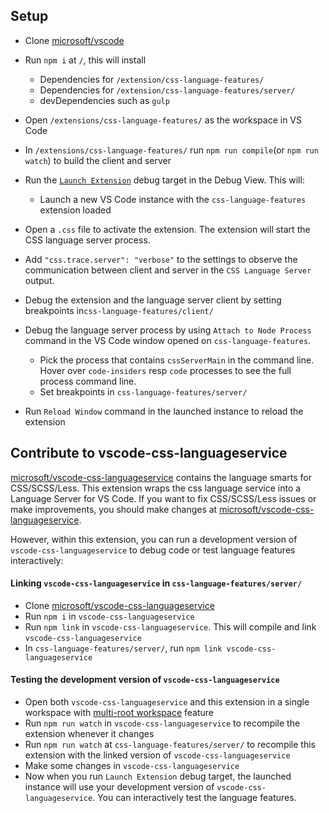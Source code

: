 ## Setup

- Clone [microsoft/vscode](https://github.com/microsoft/vscode)
- Run `npm i` at `/`, this will install
  - Dependencies for `/extension/css-language-features/`
  - Dependencies for `/extension/css-language-features/server/`
  - devDependencies such as `gulp`

- Open `/extensions/css-language-features/` as the workspace in VS Code
- In `/extensions/css-language-features/` run `npm run compile`(or `npm run watch`) to build the client and server
- Run the [`Launch Extension`](https://github.com/microsoft/vscode/blob/master/extensions/css-language-features/.vscode/launch.json) debug target in the Debug View. This will:
  - Launch a new VS Code instance with the `css-language-features` extension loaded
- Open a `.css` file to activate the extension. The extension will start the CSS language server process.
- Add `"css.trace.server": "verbose"` to the settings to observe the communication between client and server in the `CSS Language Server` output.
- Debug the extension and the language server client by setting breakpoints in`css-language-features/client/`
- Debug the language server process by using `Attach to Node Process` command in the VS Code window opened on `css-language-features`.
  - Pick the process that contains `cssServerMain` in the command line. Hover over `code-insiders` resp `code` processes to see the full process command line.
  - Set breakpoints in `css-language-features/server/`
- Run `Reload Window` command in the launched instance to reload the extension

## Contribute to vscode-css-languageservice

[microsoft/vscode-css-languageservice](https://github.com/microsoft/vscode-css-languageservice) contains the language smarts for CSS/SCSS/Less.
This extension wraps the css language service into a Language Server for VS Code.
If you want to fix CSS/SCSS/Less issues or make improvements, you should make changes at [microsoft/vscode-css-languageservice](https://github.com/microsoft/vscode-css-languageservice).

However, within this extension, you can run a development version of `vscode-css-languageservice` to debug code or test language features interactively:

#### Linking `vscode-css-languageservice` in `css-language-features/server/`

- Clone [microsoft/vscode-css-languageservice](https://github.com/microsoft/vscode-css-languageservice)
- Run `npm i` in `vscode-css-languageservice`
- Run `npm link` in `vscode-css-languageservice`. This will compile and link `vscode-css-languageservice`
- In `css-language-features/server/`, run `npm link vscode-css-languageservice`

#### Testing the development version of `vscode-css-languageservice`

- Open both `vscode-css-languageservice` and this extension in a single workspace with [multi-root workspace](https://code.visualstudio.com/docs/editor/multi-root-workspaces) feature
- Run `npm run watch` in `vscode-css-languageservice` to recompile the extension whenever it changes
- Run `npm run watch` at `css-language-features/server/` to recompile this extension with the linked version of `vscode-css-languageservice`
- Make some changes in `vscode-css-languageservice`
- Now when you run `Launch Extension` debug target, the launched instance will use your development version of `vscode-css-languageservice`. You can interactively test the language features.
